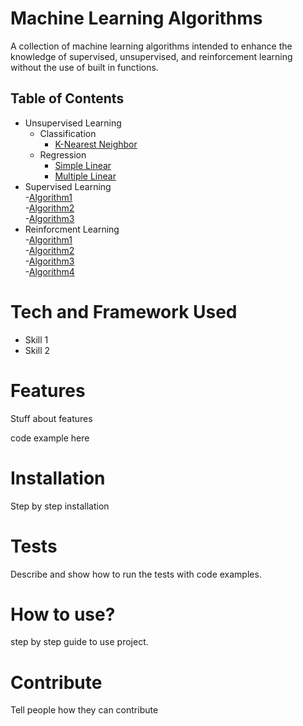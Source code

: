 # Machine Learning Algorithms

<p>
A collection of machine learning algorithms intended to enhance the knowledge of supervised, unsupervised, and reinforcement learning without the use of built in functions.
</p>

## Table of Contents
- Unsupervised Learning <br>
  + Classification <br> 
    - [K-Nearest Neighbor]() <br>
  + Regression
    - [Simple Linear]() <br>
    - [Multiple Linear]() <br>
- Supervised Learning <br>
    -[Algorithm1]() <br>
    -[Algorithm2]() <br>
    -[Algorithm3]() <br>
- Reinforcment Learning <br>
    -[Algorithm1]() <br>
    -[Algorithm2]() <br>
    -[Algorithm3]() <br>
     -[Algorithm4]() 



# Tech and Framework Used
- Skill 1
- Skill 2

# Features
Stuff about features

code example here

# Installation
Step by step installation

# Tests
Describe and show how to run the tests with code examples.

# How to use?
step by step guide to use project.

# Contribute
Tell people how they can contribute
